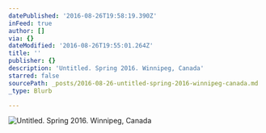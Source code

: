 ```yaml
---
datePublished: '2016-08-26T19:58:19.390Z'
inFeed: true
author: []
via: {}
dateModified: '2016-08-26T19:55:01.264Z'
title: ''
publisher: {}
description: 'Untitled. Spring 2016. Winnipeg, Canada'
starred: false
sourcePath: _posts/2016-08-26-untitled-spring-2016-winnipeg-canada.md
_type: Blurb

---
```

![Untitled. Spring 2016. Winnipeg, Canada](https://the-grid-user-content.s3-us-west-2.amazonaws.com/950e0f8d-4120-4efb-9d14-13f2778f8128.jpg)